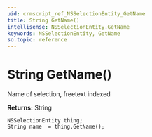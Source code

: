 ```yaml
---
uid: crmscript_ref_NSSelectionEntity_GetName
title: String GetName()
intellisense: NSSelectionEntity.GetName
keywords: NSSelectionEntity, GetName
so.topic: reference
---
```


# String GetName()

Name of selection, freetext indexed

**Returns:** String

```crmscript
NSSelectionEntity thing;
String name  = thing.GetName();
```

